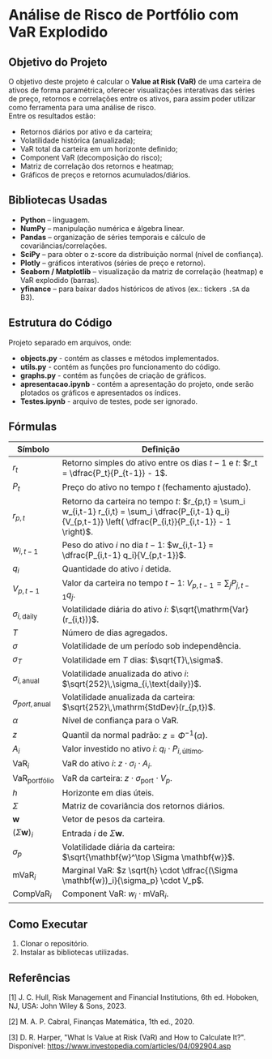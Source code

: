 # Análise de Risco de Portfólio com VaR Explodido

## Objetivo do Projeto

O objetivo deste projeto é calcular o **Value at Risk (VaR)** de uma carteira de ativos de forma paramétrica, oferecer visualizações interativas das séries de preço, retornos e correlações entre os ativos, para assim poder utilizar como ferramenta para uma análise de risco.  
Entre os resultados estão:
- Retornos diários por ativo e da carteira;
- Volatilidade histórica (anualizada);
- VaR total da carteira em um horizonte definido;
- Component VaR (decomposição do risco);
- Matriz de correlação dos retornos e heatmap;
- Gráficos de preços e retornos acumulados/diários.

## Bibliotecas Usadas

- **Python** – linguagem.
- **NumPy** – manipulação numérica e álgebra linear.  
- **Pandas** – organização de séries temporais e cálculo de covariâncias/correlações.  
- **SciPy** – para obter o z-score da distribuição normal (nível de confiança).  
- **Plotly** – gráficos interativos (séries de preço e retorno).  
- **Seaborn / Matplotlib** – visualização da matriz de correlação (heatmap) e VaR explodido (barras).  
- **yfinance** – para baixar dados históricos de ativos (ex.: tickers `.SA` da B3).  

## Estrutura do Código

Projeto separado em arquivos, onde:
- **objects.py** - contém as classes e métodos implementados.
- **utils.py** - contém as funções pro funcionamento do código.
- **graphs.py** - contém as funções de criação de gráficos.
- **apresentacao.ipynb** - contém a apresentação do projeto, onde serão plotados os gráficos e apresentados os índices.
- **Testes.ipynb** - arquivo de testes, pode ser ignorado.

## Fórmulas


| Símbolo | Definição |
|--------|-----------|
| $r_t$ | Retorno simples do ativo entre os dias $t-1$ e $t$: $r_t = \dfrac{P_t}{P_{t-1}} - 1$. |
| $P_t$ | Preço do ativo no tempo $t$ (fechamento ajustado). |
| $r_{p,t}$ | Retorno da carteira no tempo $t$: $r_{p,t} = \sum_i w_{i,t-1} r_{i,t} = \sum_i \dfrac{P_{i,t-1} q_i}{V_{p,t-1}} \left( \dfrac{P_{i,t}}{P_{i,t-1}} - 1 \right)$. |
| $w_{i,t-1}$ | Peso do ativo $i$ no dia $t-1$: $w_{i,t-1} = \dfrac{P_{i,t-1} q_i}{V_{p,t-1}}$. |
| $q_i$ | Quantidade do ativo $i$ detida. |
| $V_{p,t-1}$ | Valor da carteira no tempo $t-1$: $V_{p,t-1} = \sum_j P_{j,t-1} q_j$. |
| $\sigma_{i,\text{daily}}$ | Volatilidade diária do ativo $i$: $\sqrt{\mathrm{Var}(r_{i,t})}$. |
| $T$ | Número de dias agregados. |
| $\sigma$ | Volatilidade de um período sob independência. |
| $\sigma_T$ | Volatilidade em $T$ dias: $\sqrt{T}\,\sigma$. |
| $\sigma_{i,\text{anual}}$ | Volatilidade anualizada do ativo $i$: $\sqrt{252}\,\sigma_{i,\text{daily}}$. |
| $\sigma_{port,\text{anual}}$ | Volatilidade anualizada da carteira: $\sqrt{252}\,\mathrm{StdDev}(r_{p,t})$. |
| $\alpha$ | Nível de confiança para o VaR. |
| $z$ | Quantil da normal padrão: $z = \Phi^{-1}(\alpha)$. |
| $A_i$ | Valor investido no ativo $i$: $q_i \cdot P_{i,\text{último}}$. |
| $\mathrm{VaR}_i$ | VaR do ativo $i$: $z \cdot \sigma_i \cdot A_i$. |
| $\mathrm{VaR}_{\text{portfólio}}$ | VaR da carteira: $z \cdot \sigma_{\text{port}} \cdot V_p$. |
| $h$ | Horizonte em dias úteis. |
| $\Sigma$ | Matriz de covariância dos retornos diários. |
| $\mathbf{w}$ | Vetor de pesos da carteira. |
| $(\Sigma \mathbf{w})_i$ | Entrada $i$ de $\Sigma \mathbf{w}$. |
| $\sigma_p$ | Volatilidade diária da carteira: $\sqrt{\mathbf{w}^\top \Sigma \mathbf{w}}$. |
| $\mathrm{mVaR}_i$ | Marginal VaR: $z \sqrt{h} \cdot \dfrac{(\Sigma \mathbf{w})_i}{\sigma_p} \cdot V_p$. |
| $\mathrm{CompVaR}_i$ | Component VaR: $w_i \cdot \mathrm{mVaR}_i$. |




## Como Executar

1. Clonar o repositório.
2. Instalar as bibliotecas utilizadas.

## Referências

[1] J. C. Hull, Risk Management and Financial Institutions, 6th ed. Hoboken, NJ, USA: John Wiley & Sons, 2023.

[2] M. A. P. Cabral, Finanças Matemática, 1th ed., 2020.

[3] D. R. Harper, "What Is Value at Risk (VaR) and How to Calculate It?". Disponível: https://www.investopedia.com/articles/04/092904.asp

